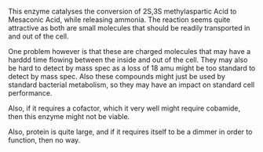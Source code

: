 This enzyme catalyses the conversion of 2S,3S methylaspartic Acid to Mesaconic Acid, while releasing ammonia. The reaction seems quite attractive as both are small molecules that should be readily transported in and out of the cell. 

One problem however is that these are charged molecules that may have a harddd time flowing between the inside and out of the cell. They may also be hard to detect by mass spec as a loss of 18 amu might be too standard to detect by mass spec. Also these compounds might just be used by standard bacterial metabolism, so they may have an impact on standard cell performance.

Also, if it requires a cofactor, which it very well might require cobamide, then this enzyme might not be viable.

Also, protein is quite large, and if it requires itself to be a dimmer in order to function, then no way.
